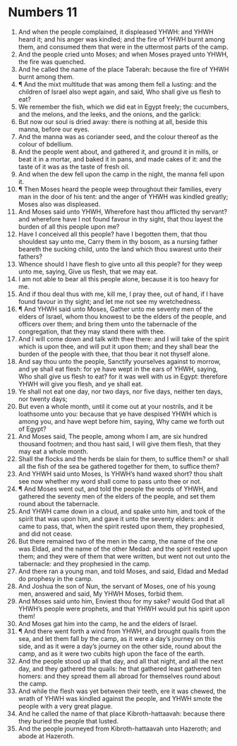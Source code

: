 ﻿# Numbers 11
1. And when the people complained, it displeased YHWH: and YHWH heard it; and his anger was kindled; and the fire of YHWH burnt among them, and consumed them that were in the uttermost parts of the camp. 
2. And the people cried unto Moses; and when Moses prayed unto YHWH, the fire was quenched. 
3. And he called the name of the place Taberah: because the fire of YHWH burnt among them. 
4. ¶ And the mixt multitude that was among them fell a lusting: and the children of Israel also wept again, and said, Who shall give us flesh to eat? 
5. We remember the fish, which we did eat in Egypt freely; the cucumbers, and the melons, and the leeks, and the onions, and the garlick: 
6. But now our soul is dried away: there is nothing at all, beside this manna, before our eyes. 
7. And the manna was as coriander seed, and the colour thereof as the colour of bdellium. 
8. And the people went about, and gathered it, and ground it in mills, or beat it in a mortar, and baked it in pans, and made cakes of it: and the taste of it was as the taste of fresh oil. 
9. And when the dew fell upon the camp in the night, the manna fell upon it. 
10. ¶ Then Moses heard the people weep throughout their families, every man in the door of his tent: and the anger of YHWH was kindled greatly; Moses also was displeased. 
11. And Moses said unto YHWH, Wherefore hast thou afflicted thy servant? and wherefore have I not found favour in thy sight, that thou layest the burden of all this people upon me? 
12. Have I conceived all this people? have I begotten them, that thou shouldest say unto me, Carry them in thy bosom, as a nursing father beareth the sucking child, unto the land which thou swarest unto their fathers? 
13. Whence should I have flesh to give unto all this people? for they weep unto me, saying, Give us flesh, that we may eat. 
14. I am not able to bear all this people alone, because it is too heavy for me. 
15. And if thou deal thus with me, kill me, I pray thee, out of hand, if I have found favour in thy sight; and let me not see my wretchedness. 
16. ¶ And YHWH said unto Moses, Gather unto me seventy men of the elders of Israel, whom thou knowest to be the elders of the people, and officers over them; and bring them unto the tabernacle of the congregation, that they may stand there with thee. 
17. And I will come down and talk with thee there: and I will take of the spirit which is upon thee, and will put it upon them; and they shall bear the burden of the people with thee, that thou bear it not thyself alone. 
18. And say thou unto the people, Sanctify yourselves against to morrow, and ye shall eat flesh: for ye have wept in the ears of YHWH, saying, Who shall give us flesh to eat? for it was well with us in Egypt: therefore YHWH will give you flesh, and ye shall eat. 
19. Ye shall not eat one day, nor two days, nor five days, neither ten days, nor twenty days; 
20. But even a whole month, until it come out at your nostrils, and it be loathsome unto you: because that ye have despised YHWH which is among you, and have wept before him, saying, Why came we forth out of Egypt? 
21. And Moses said, The people, among whom I am, are six hundred thousand footmen; and thou hast said, I will give them flesh, that they may eat a whole month. 
22. Shall the flocks and the herds be slain for them, to suffice them? or shall all the fish of the sea be gathered together for them, to suffice them? 
23. And YHWH said unto Moses, Is YHWH’s hand waxed short? thou shalt see now whether my word shall come to pass unto thee or not. 
24. ¶ And Moses went out, and told the people the words of YHWH, and gathered the seventy men of the elders of the people, and set them round about the tabernacle. 
25. And YHWH came down in a cloud, and spake unto him, and took of the spirit that was upon him, and gave it unto the seventy elders: and it came to pass, that, when the spirit rested upon them, they prophesied, and did not cease. 
26. But there remained two of the men in the camp, the name of the one was Eldad, and the name of the other Medad: and the spirit rested upon them; and they were of them that were written, but went not out unto the tabernacle: and they prophesied in the camp. 
27. And there ran a young man, and told Moses, and said, Eldad and Medad do prophesy in the camp. 
28. And Joshua the son of Nun, the servant of Moses, one of his young men, answered and said, My YHWH Moses, forbid them. 
29. And Moses said unto him, Enviest thou for my sake? would God that all YHWH’s people were prophets, and that YHWH would put his spirit upon them! 
30. And Moses gat him into the camp, he and the elders of Israel. 
31. ¶ And there went forth a wind from YHWH, and brought quails from the sea, and let them fall by the camp, as it were a day’s journey on this side, and as it were a day’s journey on the other side, round about the camp, and as it were two cubits high upon the face of the earth. 
32. And the people stood up all that day, and all that night, and all the next day, and they gathered the quails: he that gathered least gathered ten homers: and they spread them all abroad for themselves round about the camp. 
33. And while the flesh was yet between their teeth, ere it was chewed, the wrath of YHWH was kindled against the people, and YHWH smote the people with a very great plague. 
34. And he called the name of that place Kibroth-hattaavah: because there they buried the people that lusted. 
35. And the people journeyed from Kibroth-hattaavah unto Hazeroth; and abode at Hazeroth. 
